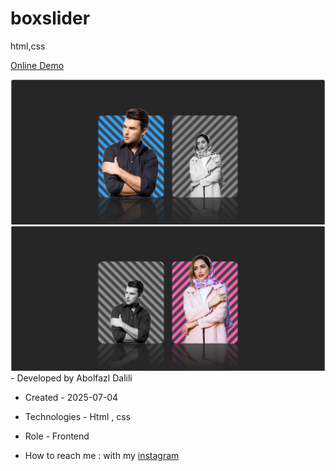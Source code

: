 # boxslider
html,css


[Online Demo](http://localhost/sliderr1/)



<img src="./slider1/img/screen1.png">


<img src=".//slider1/img/screen2.png">
- Developed by Abolfazl Dalili

- Created - 2025-07-04

- Technologies - Html , css

- Role - Frontend

- How to reach me : with my [instagram](https://www.instagram.com/abolfazl_dalili2023)
